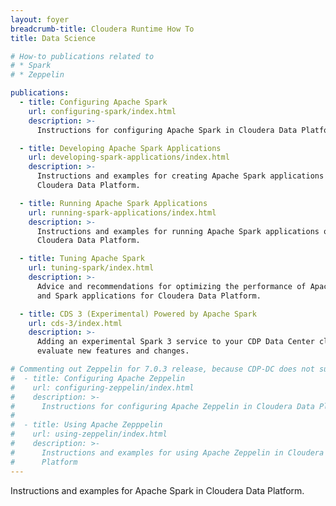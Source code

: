 ```yaml
---
layout: foyer
breadcrumb-title: Cloudera Runtime How To
title: Data Science

# How-to publications related to
# * Spark
# * Zeppelin

publications:
  - title: Configuring Apache Spark
    url: configuring-spark/index.html
    description: >-
      Instructions for configuring Apache Spark in Cloudera Data Platform.

  - title: Developing Apache Spark Applications
    url: developing-spark-applications/index.html
    description: >-
      Instructions and examples for creating Apache Spark applications to run on
      Cloudera Data Platform.

  - title: Running Apache Spark Applications
    url: running-spark-applications/index.html
    description: >-
      Instructions and examples for running Apache Spark applications on
      Cloudera Data Platform.

  - title: Tuning Apache Spark
    url: tuning-spark/index.html
    description: >-
      Advice and recommendations for optimizing the performance of Apache Spark
      and Spark applications for Cloudera Data Platform.

  - title: CDS 3 (Experimental) Powered by Apache Spark
    url: cds-3/index.html
    description: >-
      Adding an experimental Spark 3 service to your CDP Data Center cluster to
      evaluate new features and changes.

# Commenting out Zeppelin for 7.0.3 release, because CDP-DC does not support Zeppelin initially
#  - title: Configuring Apache Zeppelin
#    url: configuring-zeppelin/index.html
#    description: >-
#      Instructions for configuring Apache Zeppelin in Cloudera Data Platform.
#
#  - title: Using Apache Zepppelin
#    url: using-zeppelin/index.html
#    description: >-
#      Instructions and examples for using Apache Zeppelin in Cloudera Data
#      Platform
---
```

Instructions and examples for Apache Spark in Cloudera Data
Platform.
